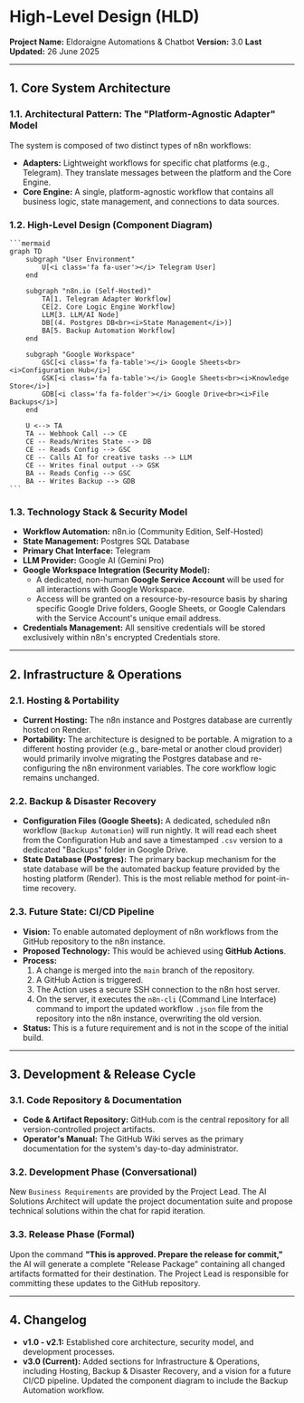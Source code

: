 # High-Level Design (HLD)

**Project Name:** Eldoraigne Automations & Chatbot
**Version:** 3.0
**Last Updated:** 26 June 2025

---

## 1. Core System Architecture

### 1.1. Architectural Pattern: The "Platform-Agnostic Adapter" Model
The system is composed of two distinct types of n8n workflows:
- **Adapters:** Lightweight workflows for specific chat platforms (e.g., Telegram). They translate messages between the platform and the Core Engine.
- **Core Engine:** A single, platform-agnostic workflow that contains all business logic, state management, and connections to data sources.

### 1.2. High-Level Design (Component Diagram)
    ```mermaid
    graph TD
        subgraph "User Environment"
            U[<i class='fa fa-user'></i> Telegram User]
        end

        subgraph "n8n.io (Self-Hosted)"
            TA[1. Telegram Adapter Workflow]
            CE[2. Core Logic Engine Workflow]
            LLM[3. LLM/AI Node]
            DB[(4. Postgres DB<br><i>State Management</i>)]
            BA[5. Backup Automation Workflow]
        end

        subgraph "Google Workspace"
            GSC[<i class='fa fa-table'></i> Google Sheets<br><i>Configuration Hub</i>]
            GSK[<i class='fa fa-table'></i> Google Sheets<br><i>Knowledge Store</i>]
            GDB[<i class='fa fa-folder'></i> Google Drive<br><i>File Backups</i>]
        end

        U <--> TA
        TA -- Webhook Call --> CE
        CE -- Reads/Writes State --> DB
        CE -- Reads Config --> GSC
        CE -- Calls AI for creative tasks --> LLM
        CE -- Writes final output --> GSK
        BA -- Reads Config --> GSC
        BA -- Writes Backup --> GDB
    ```

### 1.3. Technology Stack & Security Model
- **Workflow Automation:** n8n.io (Community Edition, Self-Hosted)
- **State Management:** Postgres SQL Database
- **Primary Chat Interface:** Telegram
- **LLM Provider:** Google AI (Gemini Pro)
- **Google Workspace Integration (Security Model):**
    - A dedicated, non-human **Google Service Account** will be used for all interactions with Google Workspace.
    - Access will be granted on a resource-by-resource basis by sharing specific Google Drive folders, Google Sheets, or Google Calendars with the Service Account's unique email address.
- **Credentials Management:** All sensitive credentials will be stored exclusively within n8n's encrypted Credentials store.

---

## 2. Infrastructure & Operations

### 2.1. Hosting & Portability
- **Current Hosting:** The n8n instance and Postgres database are currently hosted on Render.
- **Portability:** The architecture is designed to be portable. A migration to a different hosting provider (e.g., bare-metal or another cloud provider) would primarily involve migrating the Postgres database and re-configuring the n8n environment variables. The core workflow logic remains unchanged.

### 2.2. Backup & Disaster Recovery
- **Configuration Files (Google Sheets):** A dedicated, scheduled n8n workflow (`Backup Automation`) will run nightly. It will read each sheet from the Configuration Hub and save a timestamped `.csv` version to a dedicated "Backups" folder in Google Drive.
- **State Database (Postgres):** The primary backup mechanism for the state database will be the automated backup feature provided by the hosting platform (Render). This is the most reliable method for point-in-time recovery.

### 2.3. Future State: CI/CD Pipeline
- **Vision:** To enable automated deployment of n8n workflows from the GitHub repository to the n8n instance.
- **Proposed Technology:** This would be achieved using **GitHub Actions**.
- **Process:**
    1. A change is merged into the `main` branch of the repository.
    2. A GitHub Action is triggered.
    3. The Action uses a secure SSH connection to the n8n host server.
    4. On the server, it executes the `n8n-cli` (Command Line Interface) command to import the updated workflow `.json` file from the repository into the n8n instance, overwriting the old version.
- **Status:** This is a future requirement and is not in the scope of the initial build.

---

## 3. Development & Release Cycle

### 3.1. Code Repository & Documentation
- **Code & Artifact Repository:** GitHub.com is the central repository for all version-controlled project artifacts.
- **Operator's Manual:** The GitHub Wiki serves as the primary documentation for the system's day-to-day administrator.

### 3.2. Development Phase (Conversational)
New `Business Requirements` are provided by the Project Lead. The AI Solutions Architect will update the project documentation suite and propose technical solutions within the chat for rapid iteration.

### 3.3. Release Phase (Formal)
Upon the command **"This is approved. Prepare the release for commit,"** the AI will generate a complete "Release Package" containing all changed artifacts formatted for their destination. The Project Lead is responsible for committing these updates to the GitHub repository.

---

## 4. Changelog
- **v1.0 - v2.1:** Established core architecture, security model, and development processes.
- **v3.0 (Current):** Added sections for Infrastructure & Operations, including Hosting, Backup & Disaster Recovery, and a vision for a future CI/CD pipeline. Updated the component diagram to include the Backup Automation workflow.
